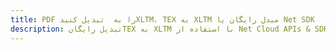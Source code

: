 ---title: PDF را به  تبدیل کنیدXLTM، TEX به XLTM مبدل رایگان یا Net SDKdescription: تبدیل رایگانTEX به XLTM با استفاده از Net Cloud APIs & SDK همچنین اسناد PDF را در Cloud ایجاد، ویرایش و رندر کنید.---